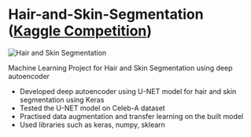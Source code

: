 # Hair-and-Skin-Segmentation ([Kaggle Competition](https://www.kaggle.com/spoorthibasu/competitions))

![Hair and Skin Segmentation](https://user-images.githubusercontent.com/42758772/77234170-9c863280-6b69-11ea-8b02-869a872e50cf.JPG)

Machine Learning Project for Hair and Skin Segmentation using deep autoencoder
* Developed deep autoencoder using U-NET model for hair and skin segmentation using Keras
* Tested the U-NET model on Celeb-A dataset
* Practised data augmentation and transfer learning on the built model
* Used libraries such as keras, numpy, sklearn

  
